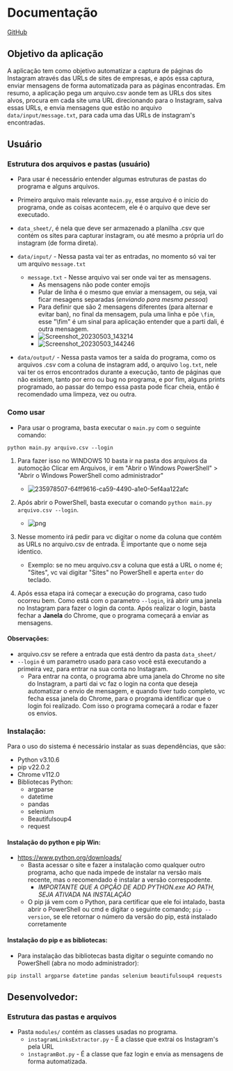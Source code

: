 
# Documentação

[GitHub](https://github.com/AlexSilva-dev/InstagramBot)

## Objetivo da aplicação
A aplicação tem como objetivo automatizar a captura de páginas do Instagram através das URLs de sites de empresas, e após essa captura, enviar mensagens de forma automatizada para as páginas encontradas.
Em resumo, a aplicação pega um arquivo.csv aonde tem as URLs dos sites alvos, procura em cada site uma URL direcionando para o Instagram, salva essas URLs, e envia mensagens que estão no arquivo `data/input/message.txt`, para cada uma das URLs de instagram's encontradas.

## Usuário


### Estrutura dos arquivos e pastas (usuário)
- Para usar é necessário entender algumas estruturas de pastas do programa e alguns arquivos.
- Primeiro arquivo mais relevante `main.py`, esse arquivo é o inicio do programa, onde as coisas acontecem, ele é o arquivo que deve ser executado.
- `data_sheet/`, é nela que deve ser armazenado a planilha .csv que contém os sites para capturar instagram, ou até mesmo a própria url do instagram (de forma direta).
- `data/input/` - Nessa pasta vai ter as entradas, no momento só vai ter um arquivo `message.txt`
    - `message.txt` - Nesse arquivo vai ser onde vai ter as mensagens.
        - As mensagens não pode conter emojis
        - Pular de linha é o mesmo que enviar a mensagem, ou seja, vai ficar mesagens separadas (*enviando para mesma pessoa*)
        - Para definir que são 2 mensagens diferentes (para alternar e evitar ban), no final da mensagem, pula uma linha e põe `\fim`, esse "\fim" é um sinal para aplicação entender que a parti dali, é outra mensagem.
        - ![Screenshot_20230503_143214](https://user-images.githubusercontent.com/89947341/236000167-d165740f-cdab-4043-9d59-13d5e8d689b4.png)
        - ![Screenshot_20230503_144246](https://user-images.githubusercontent.com/89947341/236001390-922f069a-0655-43d5-b23a-12aa42bc4b31.png)


- `data/output/` - Nessa pasta vamos ter a saída do programa, como os arquivos .csv com a coluna de instagram add, o arquivo `log.txt`, nele vai ter os erros encontrados durante a execução, tanto de páginas que não existem, tanto por erro ou bug no programa, e por fim, alguns prints programado, ao passar do tempo essa pasta pode ficar cheia, então é recomendado uma limpeza, vez ou outra.

### Como usar
- Para usar o programa, basta executar o `main.py` com o seguinte comando:
~~~
python main.py arquivo.csv --login
~~~

1. Para fazer isso no WINDOWS 10 basta ir na pasta dos arquivos da automoção Clicar em Arquivos, ir em "Abrir o Windows PowerShell" > "Abrir o Windows PowerShell como administrador"
    - ![235978507-64ff9616-ca59-4490-a1e0-5ef4aa122afc](https://user-images.githubusercontent.com/89947341/235983074-a9e32e19-d88c-4e40-b074-48e71da20aa7.png)

2. Após abrir o PowerShell, basta executar o comando `python main.py arquivo.csv --login`.
    - ![png](https://user-images.githubusercontent.com/89947341/235984337-e8f9e01d-767f-4a54-847e-4e68db6092df.png)
3. Nesse momento irá pedir para vc digitar o nome da coluna que contém as URLs no arquivo.csv de entrada. É importante que o nome seja identico.
    - Exemplo: se no meu arquivo.csv a coluna que está a URL o nome é; "Sites", vc vai digitar "Sites" no PowerShell e aperta `enter` do teclado.
5. Após essa etapa irá começar a execução do programa, caso tudo ocorreu bem. Como está com o parametro `--login`, irá abrir uma janela no Instagram para fazer o login da conta. Após realizar o login, basta fechar a **Janela** do Chrome, que o programa começará a enviar as mensagens.

#### Observações:
- arquivo.csv se refere a entrada que está dentro da pasta `data_sheet/`
- `--login` é um parametro usado para caso você está executando a primeira vez, para entrar na sua conta no Instagram.
    - Para entrar na conta, o programa abre uma janela do Chrome no site do Instagram, a parti dai vc faz o login na conta que deseja automatizar o envio de mensagem, e quando tiver tudo completo, vc fecha essa janela do Chrome, para o programa identificar que o login foi realizado. Com isso o programa começará a rodar e fazer os envios.


### Instalação:

Para o uso do sistema é necessário instalar as suas dependências, que são:
- Python v3.10.6
- pip v22.0.2
- Chrome v112.0
- Bibliotecas Python:
    - argparse
    - datetime
    - pandas
    - selenium
    - Beautifulsoup4
    - request

#### Instalação do python e pip Win:
- https://www.python.org/downloads/
    - Basta acessar o site e fazer a instalação como qualquer outro programa, acho que nada impede de instalar na versão mais recente, mas o recomendado é instalar a versão correspodente.
        - *IMPORTANTE QUE A OPÇÃO DE ADD PYTHON.exe AO PATH, SEJA ATIVADA NA INSTALAÇÃO*
    - O pip já vem com o Python, para certificar que ele foi intalado, basta abrir o PowerShell ou cmd e digitar o seguinte comando; `pip --version`, se ele retornar o número da versão do pip, está instalado corretamente


#### Instalação do pip e as bibliotecas:
- Para instalação das bibliotecas basta digitar o seguinte comando no PowerShell (abra no modo administrador):
~~~
pip install argparse datetime pandas selenium beautifulsoup4 requests
~~~


## Desenvolvedor:

### Estrutura das pastas e arquivos
- Pasta `modules/` contém as classes usadas no programa.
    - `instagramLinksExtractor.py` - É a classe que extrai os Instagram's pela URL
    - `ìnstagramBot.py` - É a classe que faz login e envia as mensagens de forma automatizada.
